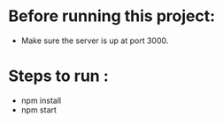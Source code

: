 # Before running this project:

- Make sure the server is up at port 3000.

# Steps to run :

- npm install
- npm start